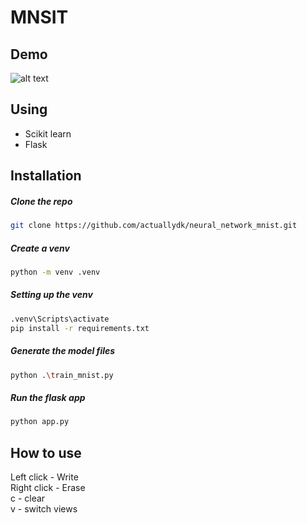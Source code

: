# MNSIT

## Demo

![alt text](demo.gif)

## Using
- Scikit learn
- Flask

## Installation

##### **Clone the repo**
``` bash
git clone https://github.com/actuallydk/neural_network_mnist.git
```

##### **Create a venv**
``` bash
python -m venv .venv
```

##### **Setting up the venv**
``` bash
.venv\Scripts\activate
pip install -r requirements.txt
```

##### **Generate the model files**
``` bash
python .\train_mnist.py
```

##### **Run the flask app**
``` bash
python app.py
```

## How to use

Left click - Write \
Right click - Erase \
c - clear \
v - switch views 
